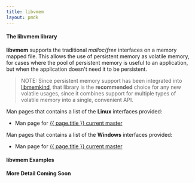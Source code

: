 ```yaml
---
title: libvmem
layout: pmdk
---
```


#### The libvmem library

**libvmem** supports the traditional _malloc_/_free_
interfaces on a memory mapped file.  This allows the
use of persistent memory as volatile memory, for cases
where the pool of persistent memory is useful to an
application, but when the application doesn't need
it to be persistent.

>NOTE:
Since persistent memory support
has been integrated into [libmemkind](https://github.com/memkind/memkind),
that library is the **recommended** choice for any new volatile usages,
since it combines support for multiple types of volatile memory into
a single, convenient API.

Man pages that contains a list of the **Linux** interfaces provided:

* Man page for <a href="../../vmem/manpages/linux/master/libvmem/{{ page.title }}.7.html">{{ page.title }} current master</a>


Man pages that contains a list of the **Windows** interfaces provided:

* Man page for <a href="../../vmem/manpages/windows/master/libvmem/{{ page.title }}.7.html">{{ page.title }} current master</a>

#### libvmem Examples

**More Detail Coming Soon**

<code data-gist-id='andyrudoff/02a10ca6b9ab7d07922b' data-gist-file='manpage.c' data-gist-line='37-66' data-gist-highlight-line='40' data-gist-hide-footer='true'></code>
